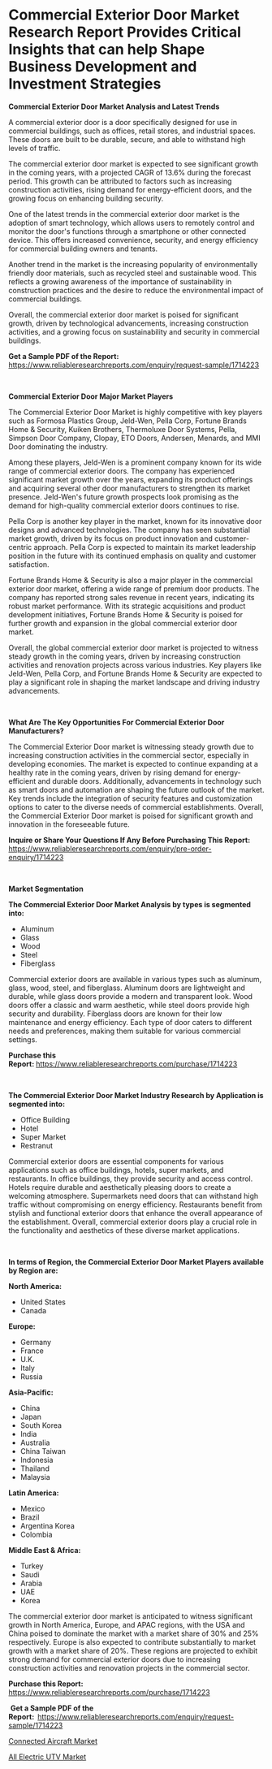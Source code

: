 <p><h1>Commercial Exterior Door Market Research Report Provides Critical Insights that can help Shape Business Development and Investment Strategies</h1></p><p><strong>Commercial Exterior Door Market Analysis and Latest Trends</strong></p>
<p><p>A commercial exterior door is a door specifically designed for use in commercial buildings, such as offices, retail stores, and industrial spaces. These doors are built to be durable, secure, and able to withstand high levels of traffic.</p><p>The commercial exterior door market is expected to see significant growth in the coming years, with a projected CAGR of 13.6% during the forecast period. This growth can be attributed to factors such as increasing construction activities, rising demand for energy-efficient doors, and the growing focus on enhancing building security.</p><p>One of the latest trends in the commercial exterior door market is the adoption of smart technology, which allows users to remotely control and monitor the door's functions through a smartphone or other connected device. This offers increased convenience, security, and energy efficiency for commercial building owners and tenants.</p><p>Another trend in the market is the increasing popularity of environmentally friendly door materials, such as recycled steel and sustainable wood. This reflects a growing awareness of the importance of sustainability in construction practices and the desire to reduce the environmental impact of commercial buildings.</p><p>Overall, the commercial exterior door market is poised for significant growth, driven by technological advancements, increasing construction activities, and a growing focus on sustainability and security in commercial buildings.</p></p>
<p><strong>Get a Sample PDF of the Report:&nbsp;</strong> <a href="https://www.reliableresearchreports.com/enquiry/request-sample/1714223">https://www.reliableresearchreports.com/enquiry/request-sample/1714223</a></p>
<p>&nbsp;</p>
<p><strong>Commercial Exterior Door Major Market Players</strong></p>
<p><p>The Commercial Exterior Door Market is highly competitive with key players such as Formosa Plastics Group, Jeld-Wen, Pella Corp, Fortune Brands Home & Security, Kuiken Brothers, Thermoluxe Door Systems, Pella, Simpson Door Company, Clopay, ETO Doors, Andersen, Menards, and MMI Door dominating the industry. </p><p>Among these players, Jeld-Wen is a prominent company known for its wide range of commercial exterior doors. The company has experienced significant market growth over the years, expanding its product offerings and acquiring several other door manufacturers to strengthen its market presence. Jeld-Wen's future growth prospects look promising as the demand for high-quality commercial exterior doors continues to rise.</p><p>Pella Corp is another key player in the market, known for its innovative door designs and advanced technologies. The company has seen substantial market growth, driven by its focus on product innovation and customer-centric approach. Pella Corp is expected to maintain its market leadership position in the future with its continued emphasis on quality and customer satisfaction.</p><p>Fortune Brands Home & Security is also a major player in the commercial exterior door market, offering a wide range of premium door products. The company has reported strong sales revenue in recent years, indicating its robust market performance. With its strategic acquisitions and product development initiatives, Fortune Brands Home & Security is poised for further growth and expansion in the global commercial exterior door market.</p><p>Overall, the global commercial exterior door market is projected to witness steady growth in the coming years, driven by increasing construction activities and renovation projects across various industries. Key players like Jeld-Wen, Pella Corp, and Fortune Brands Home & Security are expected to play a significant role in shaping the market landscape and driving industry advancements.</p></p>
<p>&nbsp;</p>
<p><strong>What Are The Key Opportunities For Commercial Exterior Door Manufacturers?</strong></p>
<p><p>The Commercial Exterior Door market is witnessing steady growth due to increasing construction activities in the commercial sector, especially in developing economies. The market is expected to continue expanding at a healthy rate in the coming years, driven by rising demand for energy-efficient and durable doors. Additionally, advancements in technology such as smart doors and automation are shaping the future outlook of the market. Key trends include the integration of security features and customization options to cater to the diverse needs of commercial establishments. Overall, the Commercial Exterior Door market is poised for significant growth and innovation in the foreseeable future.</p></p>
<p><strong>Inquire or Share Your Questions If Any Before Purchasing This Report:</strong> <a href="https://www.reliableresearchreports.com/enquiry/pre-order-enquiry/1714223">https://www.reliableresearchreports.com/enquiry/pre-order-enquiry/1714223</a></p>
<p>&nbsp;</p>
<p><strong>Market Segmentation</strong></p>
<p><strong>The Commercial Exterior Door Market Analysis by types is segmented into:</strong></p>
<p><ul><li>Aluminum</li><li>Glass</li><li>Wood</li><li>Steel</li><li>Fiberglass</li></ul></p>
<p><p>Commercial exterior doors are available in various types such as aluminum, glass, wood, steel, and fiberglass. Aluminum doors are lightweight and durable, while glass doors provide a modern and transparent look. Wood doors offer a classic and warm aesthetic, while steel doors provide high security and durability. Fiberglass doors are known for their low maintenance and energy efficiency. Each type of door caters to different needs and preferences, making them suitable for various commercial settings.</p></p>
<p><strong>Purchase this Report:&nbsp;</strong><a href="https://www.reliableresearchreports.com/purchase/1714223">https://www.reliableresearchreports.com/purchase/1714223</a></p>
<p>&nbsp;</p>
<p><strong>The Commercial Exterior Door Market Industry Research by Application is segmented into:</strong></p>
<p><ul><li>Office Building</li><li>Hotel</li><li>Super Market</li><li>Restranut</li></ul></p>
<p><p>Commercial exterior doors are essential components for various applications such as office buildings, hotels, super markets, and restaurants. In office buildings, they provide security and access control. Hotels require durable and aesthetically pleasing doors to create a welcoming atmosphere. Supermarkets need doors that can withstand high traffic without compromising on energy efficiency. Restaurants benefit from stylish and functional exterior doors that enhance the overall appearance of the establishment. Overall, commercial exterior doors play a crucial role in the functionality and aesthetics of these diverse market applications.</p></p>
<p>&nbsp;</p>
<p><strong>In terms of Region, the Commercial Exterior Door Market Players available by Region are:</strong></p>
<p>
    <p> <strong> North America: </strong>
        <ul>
            <li>United States</li>
            <li>Canada</li>
        </ul>
        </p> 
    <p> <strong> Europe: </strong>
        <ul>
            <li>Germany</li>
            <li>France</li>
            <li>U.K.</li>
            <li>Italy</li>
            <li>Russia</li>
        </ul>
        </p> 
    <p> <strong> Asia-Pacific: </strong>
        <ul>
            <li>China</li>
            <li>Japan</li>
            <li>South Korea</li>
            <li>India</li>
            <li>Australia</li>
            <li>China Taiwan</li>
            <li>Indonesia</li>
            <li>Thailand</li>
            <li>Malaysia</li>
        </ul>
        </p> 
    <p> <strong> Latin America: </strong>
        <ul>
            <li>Mexico</li>
            <li>Brazil</li>
            <li>Argentina Korea</li>
            <li>Colombia</li>
        </ul>
        </p> 
    <p> <strong> Middle East & Africa: </strong>
        <ul>
            <li>Turkey</li>
            <li>Saudi</li>
            <li>Arabia</li>
            <li>UAE</li>
            <li>Korea</li>
        </ul>
    </p>
    </p>
<p><p>The commercial exterior door market is anticipated to witness significant growth in North America, Europe, and APAC regions, with the USA and China poised to dominate the market with a market share of 30% and 25% respectively. Europe is also expected to contribute substantially to market growth with a market share of 20%. These regions are projected to exhibit strong demand for commercial exterior doors due to increasing construction activities and renovation projects in the commercial sector.</p></p>
<p><strong>Purchase this Report: </strong><a href="https://www.reliableresearchreports.com/purchase/1714223">https://www.reliableresearchreports.com/purchase/1714223</a></p>
<p>&nbsp;<strong>Get a Sample PDF of the Report:&nbsp;&nbsp;</strong><a href="https://www.reliableresearchreports.com/enquiry/request-sample/1714223">https://www.reliableresearchreports.com/enquiry/request-sample/1714223</a></p>
<p><strong></strong></p>
<p><p><a href="https://circular-yam-9b9.notion.site/Connected-Aircraft-Market-Size-Share-Trends-Analysis-Report-By-Material-By-Type-By-End-user-By-2ccdb881fa594dc2b686ab14f326c38e">Connected Aircraft Market</a></p><p><a href="https://cedar-agate-3da.notion.site/All-Electric-UTV-Market-Size-Growing-and-Forecasted-for-period-from-2024-2031-and-provides-complet-65f784f2aff14e5dacf596595f6b3598">All Electric UTV Market</a></p></p>